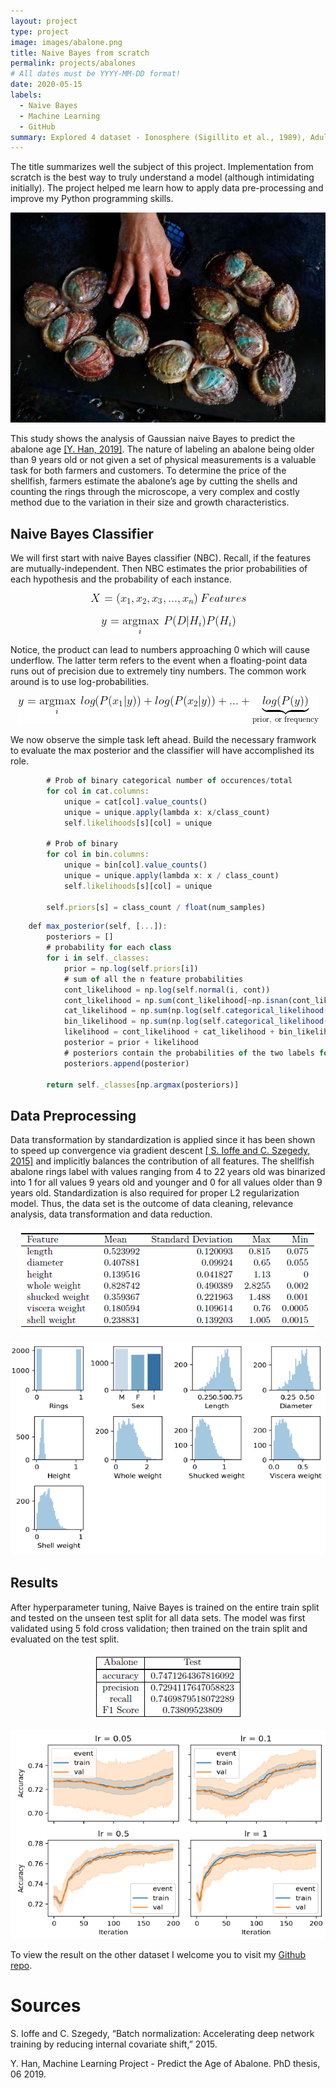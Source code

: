 ```yaml
---
layout: project
type: project
image: images/abalone.png
title: Naive Bayes from scratch
permalink: projects/abalones
# All dates must be YYYY-MM-DD format!
date: 2020-05-15
labels:
  - Naive Bayes
  - Machine Learning
  - GitHub
summary: Explored 4 dataset - Ionosphere (Sigillito et al., 1989), Adult (Kohavi, 1996), Abalone (Nash et al., 1994) and Seeds (Charytanowicz et al., 2010).
---
```


The title summarizes well the subject of this project. Implementation from scratch is the best way to truly understand a model (although intimidating initially). The project helped me learn how to apply data pre-processing and improve my Python programming skills.

<img class="ui medium right floated rounded image" src="../images/Log_scratch/abalone_hand.jpeg">

This study shows the analysis of Gaussian naive Bayes to predict the abalone age <a href="https://www.researchgate.net/publication/337146276_Machine_Learning_Project_-_Predict_the_Age_of_Abalone">[Y. Han, 2019]</a>. The nature of labeling an abalone being older than 9 years old or not given a set of physical measurements is a valuable task for both farmers and customers. To determine the price of
the shellfish, farmers estimate the abalone’s age by cutting the shells and counting the rings
through the microscope, a very complex and costly method due to the variation in their size and growth characteristics. 

## Naive Bayes Classifier
We will first start with naive Bayes classifier (NBC). Recall, if the features are mutually-independent. Then NBC estimates the prior probabilities of each hypothesis and the probability of each instance. 

<p align="center">
	<img src="../images/Log_scratch/Features.gif">
</p>

<p align="center">
	<img src="../images/Log_scratch/NBC_previous.gif">
</p>

Notice, the product can lead to numbers approaching 0 which will cause underflow. The latter term refers to the 
event when a floating-point data runs out of precision due to extremely tiny numbers. The common work around is to use log-probabilities. 
<p align="center">
	<img src="../images/Log_scratch/NBC.gif">
</p>

We now observe the simple task left ahead. Build the necessary framwork to evaluate the max posterior and the classifier will have accomplished its role.

```js
        # Prob of binary categorical number of occurences/total
        for col in cat.columns:
            unique = cat[col].value_counts()
            unique = unique.apply(lambda x: x/class_count)
            self.likelihoods[s][col] = unique

        # Prob of binary
        for col in bin.columns:
            unique = bin[col].value_counts()
            unique = unique.apply(lambda x: x / class_count)
            self.likelihoods[s][col] = unique

        self.priors[s] = class_count / float(num_samples)
```

```js
    def max_posterior(self, [...]):
        posteriors = []
        # probability for each class
        for i in self._classes:
            prior = np.log(self.priors[i])
            # sum of all the n feature probabilities
            cont_likelihood = np.log(self.normal(i, cont))
            cont_likelihood = np.sum(cont_likelihood[~np.isnan(cont_likelihood)])
            cat_likelihood = np.sum(np.log(self.categorical_likelihood(i, cat)))
            bin_likelihood = np.sum(np.log(self.categorical_likelihood(i, bin)))
            likelihood = cont_likelihood + cat_likelihood + bin_likelihood
            posterior = prior + likelihood
            # posteriors contain the probabilities of the two labels for each instance
            posteriors.append(posterior)

        return self._classes[np.argmax(posteriors)]
```


## Data Preprocessing
Data transformation by standardization is applied since it has been shown to speed up convergence
via gradient descent <a href="https://arxiv.org/abs/1502.03167">[ S. Ioffe and C. Szegedy, 2015]</a> and implicitly balances the contribution of all features. The shellfish abalone rings label with values ranging from 4 to 22 years old was binarized into 1 for all values 9 years old and younger and 0 for all values older than 9 years old. Standardization is also required for proper L2 regularization model. Thus, the data set is the outcome of data cleaning, relevance analysis, data transformation and data reduction.

<p align="center">
	<img src="../images/Log_scratch/data_explore.png">
</p>

<p align="center">
 <img  src="../images/Log_scratch/abalone_data.png">
</p>

## Results
After hyperparameter tuning, Naive Bayes is trained on the entire train split and tested on
the unseen test split for all data sets. The model was first validated using 5 fold cross validation; then trained on the train split and evaluated on the test split.

<p align="center">
 <img  src="../images/Log_scratch/test_table.png">
</p>

<p align="center">
 <img  src="../images/Log_scratch/test.png">
</p>


To view the result on the other dataset I welcome you to visit my <a href="https://github.com/DiscoBroccoli/logistic-regression-and-naive-Bayes-from-Scratch"><i class="large github icon"></i>Github repo</a>.

# Sources
S. Ioffe and C. Szegedy, “Batch normalization: Accelerating deep network training by reducing
internal covariate shift,” 2015.

Y. Han, Machine Learning Project - Predict the Age of Abalone. PhD thesis, 06 2019.


